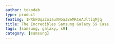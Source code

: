 ```yaml
---
author: tokodab
type: product
featimg: 1PXbFQqZzo1auXNoaJBeMKCeA3ltiqMjq
title: The Incredibles Samsung Galaxy S9 Case
tags: [samsung, galaxy, s9]
category: [samsung]
---
```

